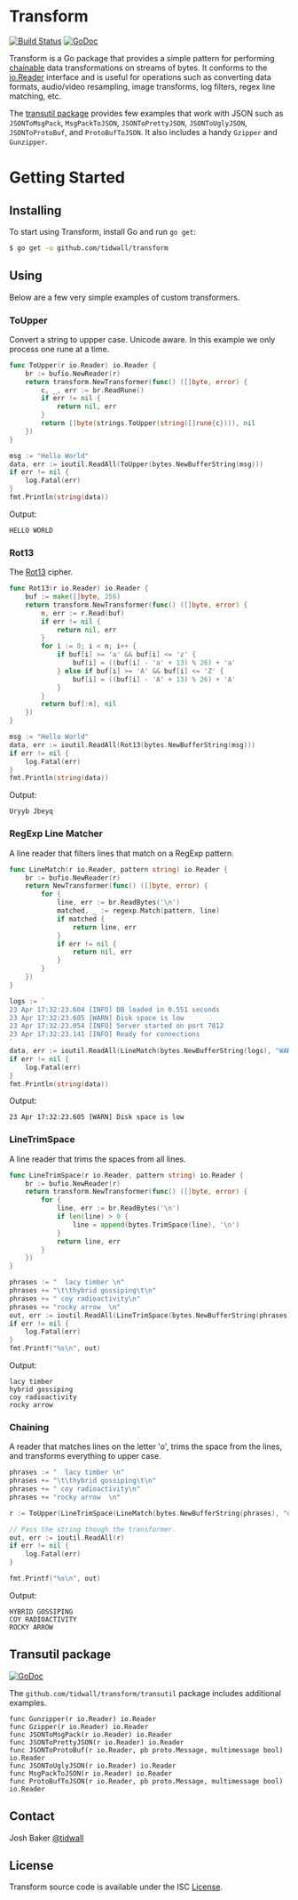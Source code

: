 # Transform
[![Build Status](https://img.shields.io/travis/tidwall/transform.svg?style=flat-square)](https://travis-ci.org/tidwall/transform)
[![GoDoc](https://img.shields.io/badge/api-reference-blue.svg?style=flat-square)](https://godoc.org/github.com/tidwall/transform)


Transform is a Go package that provides a simple pattern for performing [chainable](#chaining) data transformations on streams of bytes. It conforms to the [io.Reader](https://golang.org/pkg/io/#Reader) interface and is useful for operations such as converting data formats, audio/video resampling, image transforms, log filters, regex line matching, etc.

The [transutil package](#transutil-package) provides few examples that work with JSON such as `JSONToMsgPack`, `MsgPackToJSON`, `JSONToPrettyJSON`, `JSONToUglyJSON`, `JSONToProtoBuf`, and `ProtoBufToJSON`. It also includes a handy `Gzipper` and `Gunzipper`.


Getting Started
===============

## Installing

To start using Transform, install Go and run `go get`:

```sh
$ go get -u github.com/tidwall/transform
```

## Using

Below are a few very simple examples of custom transformers.

### ToUpper

Convert a string to uppper case. Unicode aware. In this example
we only process one rune at a time.

```go
func ToUpper(r io.Reader) io.Reader {
	br := bufio.NewReader(r)
	return transform.NewTransformer(func() ([]byte, error) {
		c, _, err := br.ReadRune()
		if err != nil {
			return nil, err
		}
		return []byte(strings.ToUpper(string([]rune{c}))), nil
	})
}
```
```go
msg := "Hello World"
data, err := ioutil.ReadAll(ToUpper(bytes.NewBufferString(msg)))
if err != nil {
	log.Fatal(err)
}
fmt.Println(string(data))
```

Output:

```
HELLO WORLD
```


### Rot13

The [Rot13](https://en.wikipedia.org/wiki/ROT13) cipher.

```go
func Rot13(r io.Reader) io.Reader {
	buf := make([]byte, 256)
	return transform.NewTransformer(func() ([]byte, error) {
		n, err := r.Read(buf)
		if err != nil {
			return nil, err
		}
		for i := 0; i < n; i++ {
			if buf[i] >= 'a' && buf[i] <= 'z' {
				buf[i] = ((buf[i] - 'a' + 13) % 26) + 'a'
			} else if buf[i] >= 'A' && buf[i] <= 'Z' {
				buf[i] = ((buf[i] - 'A' + 13) % 26) + 'A'
			}
		}
		return buf[:n], nil
	})
}
```
```go
msg := "Hello World"
data, err := ioutil.ReadAll(Rot13(bytes.NewBufferString(msg)))
if err != nil {
	log.Fatal(err)
}
fmt.Println(string(data))
```

Output:

```
Uryyb Jbeyq
```

### RegExp Line Matcher

A line reader that filters lines that match on a RegExp pattern.

```go
func LineMatch(r io.Reader, pattern string) io.Reader {
	br := bufio.NewReader(r)
	return NewTransformer(func() ([]byte, error) {
		for {
			line, err := br.ReadBytes('\n')
			matched, _ := regexp.Match(pattern, line)
			if matched {
				return line, err
			}
			if err != nil {
				return nil, err
			}
		}
	})
}
```
```go
logs := `
23 Apr 17:32:23.604 [INFO] DB loaded in 0.551 seconds
23 Apr 17:32:23.605 [WARN] Disk space is low
23 Apr 17:32:23.054 [INFO] Server started on port 7812
23 Apr 17:32:23.141 [INFO] Ready for connections
`
data, err := ioutil.ReadAll(LineMatch(bytes.NewBufferString(logs), "WARN"))
if err != nil {
	log.Fatal(err)
}
fmt.Println(string(data))
```

Output:

```
23 Apr 17:32:23.605 [WARN] Disk space is low
```

### LineTrimSpace

A line reader that trims the spaces from all lines.

```go
func LineTrimSpace(r io.Reader, pattern string) io.Reader {
	br := bufio.NewReader(r)
	return transform.NewTransformer(func() ([]byte, error) {
		for {
			line, err := br.ReadBytes('\n')
			if len(line) > 0 {
				line = append(bytes.TrimSpace(line), '\n')
			}
			return line, err
		}
	})
}
```
```go
phrases := "  lacy timber \n"
phrases += "\t\thybrid gossiping\t\n"
phrases += " coy radioactivity\n"
phrases += "rocky arrow  \n"
out, err := ioutil.ReadAll(LineTrimSpace(bytes.NewBufferString(phrases)))
if err != nil {
	log.Fatal(err)
}
fmt.Printf("%s\n", out)
```

Output:

```
lacy timber
hybrid gossiping
coy radioactivity
rocky arrow
```

### Chaining

A reader that matches lines on the letter 'o', trims the
space from the lines, and transforms everything to upper case.

```go
phrases := "  lacy timber \n"
phrases += "\t\thybrid gossiping\t\n"
phrases += " coy radioactivity\n"
phrases += "rocky arrow  \n"

r := ToUpper(LineTrimSpace(LineMatch(bytes.NewBufferString(phrases), "o")))

// Pass the string though the transformer.
out, err := ioutil.ReadAll(r)
if err != nil {
	log.Fatal(err)
}

fmt.Printf("%s\n", out)
```

Output:

```
HYBRID GOSSIPING
COY RADIOACTIVITY
ROCKY ARROW
```

## Transutil package
[![GoDoc](https://img.shields.io/badge/api-reference-blue.svg?style=flat-square)](https://godoc.org/github.com/tidwall/transform/transutil)


The `github.com/tidwall/transform/transutil` package includes additional examples.

```
func Gunzipper(r io.Reader) io.Reader
func Gzipper(r io.Reader) io.Reader
func JSONToMsgPack(r io.Reader) io.Reader
func JSONToPrettyJSON(r io.Reader) io.Reader
func JSONToProtoBuf(r io.Reader, pb proto.Message, multimessage bool) io.Reader
func JSONToUglyJSON(r io.Reader) io.Reader
func MsgPackToJSON(r io.Reader) io.Reader
func ProtoBufToJSON(r io.Reader, pb proto.Message, multimessage bool) io.Reader
```

## Contact
Josh Baker [@tidwall](http://twitter.com/tidwall)

## License
Transform source code is available under the ISC [License](/LICENSE).


